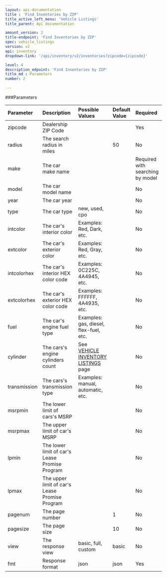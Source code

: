```yaml
---
layout: api-documentation
title : 'Find Inventories by ZIP'
title_active_left_menu: 'Vehicle Listings'
title_parent: Api documentation

amount_version: 2
title-endpoint: 'Find Inventories by ZIP'
spec: vehicle_listings
version: v2
api: inventory
dropdown-link: '/api/inventory/v2/inventories?zipcode={zipcode}'

level: 4
description_edpoint: 'Find Inventories by ZIP'
title_md : Parameters
number: 2

---
```



###Parameters

| Parameter     | Description                                       | Possible Values                                                                          | Default Value           | Required                         |
|:--------------|:--------------------------------------------------|:-----------------------------------------------------------------------------------------|:------------------------|:---------------------------------|
| zipcode       | Dealership ZIP Code                               |                                                                                          |                         | Yes                              |
| radius        | The search radius in miles                        |                                                                                          | 50                      | No                               |
| make          | The car make name                                 |                                                                                          |                         | Required with searching by model |
| model         | The car model name                                |                                                                                          |                         | No                               |
| year          | The car year                                      |                                                                                          |                         | No                               |
| type          | The car type                                      | new, used, cpo                                                                           |                         | No                               |
| intcolor      | The car's interior color                          | Examples: Red, Dark, etc.                                                                |                         | No                               |
| extcolor      | The car's exterior color                          | Examples: Red, Gray, etc.                                                                |                         | No                               |
| intcolorhex   | The car's interior HEX color code                 | Examples: 0C225C, 4A4945, etc.                                                           |                         | No                               |
| extcolorhex   | The car's exterior HEX color code                 | Examples: FFFFFF, 4A4935, etc.                                                           |                         | No                               |
| fuel          | The car's engine fuel type                        | Examples: gas, diesel, flex-fuel, etc.                                                   |                         | No                               |
| cylinder      | The cars's engine cylinders count                 | See [VEHICLE INVENTORY LISTINGS](/api-documentation/inventory/vehicle_listings/v2/) page |                         | No                               |
| transmission  | The cars's transmission type                      | Examples: manual, automatic, etc.                                                        |                         | No                               |
| msrpmin       | The lower limit of cars's MSRP                    |                                                                                          |                         | No                               |
| msrpmax       | The upper limit of car's MSRP                     |                                                                                          |                         | No                               |
| lpmin         | The lower limit of car's Lease Promise Program    |                                                                                          |                         | No                               |
| lpmax         | The upper limit of car's Lease Promise Program    |                                                                                          |                         | No                               |
| pagenum       | The page number                                   |                                                                                          | 1                       | No                               |
| pagesize      | The page size                                     |                                                                                          | 10                      | No                               |
| view          | The response view                                 | basic, full, custom                                                                      | basic                   | No                               |
| fmt           | Response format                                   | json                                                                                     | json                    | Yes                              |